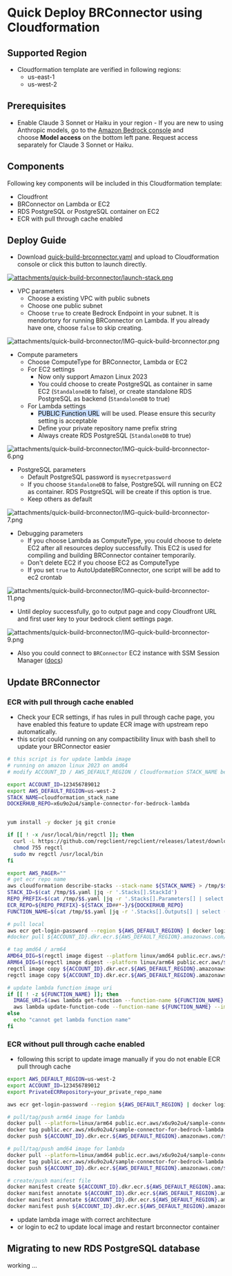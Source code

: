 # Quick Deploy BRConnector using Cloudformation

## Supported Region
- Cloudformation template are verified in following regions:
    - us-east-1
    - us-west-2

## Prerequisites
- Enable Claude 3 Sonnet or Haiku in your region - If you are new to using Anthropic models, go to the [Amazon Bedrock console](https://console.aws.amazon.com/bedrock/) and choose **Model access** on the bottom left pane. Request access separately for Claude 3 Sonnet or Haiku.

## Components
Following key components will be included in this Cloudformation template: 
- Cloudfront
- BRConnector on Lambda or EC2
- RDS PostgreSQL or PostgreSQL container on EC2
- ECR with pull through cache enabled

## Deploy Guide
- Download [quick-build-brconnector.yaml](quick-build-brconnector.yaml) and upload to Cloudformation console or click this button to launch directly.

[![attachments/quick-build-brconnector/launch-stack.png](attachments/quick-build-brconnector/launch-stack.png)](https://console.aws.amazon.com/cloudformation/home#/stacks/create/template?stackName=brconnector1&templateURL=https://sample-connector-bedrock.s3.us-west-2.amazonaws.com/quick-build-brconnector.yaml)

- VPC parameters
    - Choose a existing VPC with public subnets
    - Choose one public subnet
    - Choose `true` to create Bedrock Endpoint in your subnet. It is mendortory for running BRConnector on Lambda. If you already have one, choose `false` to skip creating.

![attachments/quick-build-brconnector/IMG-quick-build-brconnector.png](attachments/quick-build-brconnector/IMG-quick-build-brconnector.png)

- Compute parameters
    - Choose ComputeType for BRConnector, Lambda or EC2
    - For EC2 settings
        - Now only support Amazon Linux 2023
        - You could choose to create PostgreSQL as container in same EC2 (`StandaloneDB` to false), or create standalone RDS PostgreSQL as backend (`StandaloneDB` to true)
    - For Lambda settings
        - <mark style="background: #ADCCFFA6;">PUBLIC Function URL</mark> will be used. Please ensure this security setting is acceptable
        - Define your private repository name prefix string
        - Always create RDS PostgreSQL (`StandaloneDB` to true)

![attachments/quick-build-brconnector/IMG-quick-build-brconnector-6.png](attachments/quick-build-brconnector/IMG-quick-build-brconnector-6.png)

- PostgreSQL parameters
    - Default PostgreSQL password is `mysecretpassword`
    - If you choose `StandaloneDB` to false, PostgreSQL will running on EC2 as container. RDS PostgreSQL will be create if this option is true.
    - Keep others as default

![attachments/quick-build-brconnector/IMG-quick-build-brconnector-7.png](attachments/quick-build-brconnector/IMG-quick-build-brconnector-7.png)

- Debugging parameters
    - If you choose Lambda as ComputeType, you could choose to delete EC2 after all resources deploy successfully. This EC2 is used for compiling and building BRConnector container temporarily. 
    - Don't delete EC2 if you choose EC2 as ComputeType
    - If you set `true` to AutoUpdateBRConnector, one script will be add to ec2 crontab

![attachments/quick-build-brconnector/IMG-quick-build-brconnector-11.png](attachments/quick-build-brconnector/IMG-quick-build-brconnector-11.png)

- Until deploy successfully, go to output page and copy Cloudfront URL and first user key to your bedrock client settings page.

![attachments/quick-build-brconnector/IMG-quick-build-brconnector-9.png](attachments/quick-build-brconnector/IMG-quick-build-brconnector-9.png)

- Also you could connect to `BRConnector` EC2 instance with SSM Session Manager ([docs](https://docs.aws.amazon.com/systems-manager/latest/userguide/session-manager-working-with-sessions-start.html#start-ec2-console))

## Update BRConnector
### ECR with pull through cache enabled
- Check your ECR settings, if has rules in pull through cache page, you have enabled this feature to update ECR image with upstream repo automatically.
- this script could running on any compactibility linux with bash shell to update your BRConnector easier
```sh
# this script is for update lambda image 
# running on amazon linux 2023 on amd64
# modify ACCOUNT_ID / AWS_DEFAULT_REGION / Cloudformation STACK_NAME before execution

export ACCOUNT_ID=123456789012
export AWS_DEFAULT_REGION=us-west-2
STACK_NAME=cloudformation_stack_name
DOCKERHUB_REPO=x6u9o2u4/sample-connector-for-bedrock-lambda


yum install -y docker jq git cronie

if [[ ! -x /usr/local/bin/regctl ]]; then
  curl -L https://github.com/regclient/regclient/releases/latest/download/regctl-linux-amd64 >regctl
  chmod 755 regctl
  sudo mv regctl /usr/local/bin
fi

export AWS_PAGER=""
# get ecr repo name
aws cloudformation describe-stacks --stack-name ${STACK_NAME} > /tmp/$$.yaml
STACK_ID=$(cat /tmp/$$.yaml |jq -r '.Stacks[].StackId')
REPO_PREFIX=$(cat /tmp/$$.yaml |jq -r '.Stacks[].Parameters[] | select (.ParameterKey == "EcrRepo") | .ParameterValue')
ECR_REPO=${REPO_PREFIX}-${STACK_ID##*-}/${DOCKERHUB_REPO}
FUNCTION_NAME=$(cat /tmp/$$.yaml |jq -r '.Stacks[].Outputs[] | select (.OutputKey == "MyFunctionName") | .OutputValue')

# pull local
aws ecr get-login-password --region ${AWS_DEFAULT_REGION} | docker login --username AWS --password-stdin ${ACCOUNT_ID}.dkr.ecr.${AWS_DEFAULT_REGION}.amazonaws.com
#docker pull ${ACCOUNT_ID}.dkr.ecr.${AWS_DEFAULT_REGION}.amazonaws.com/${ECR_REPO}:latest

# tag amd64 / arm64
AMD64_DIG=$(regctl image digest --platform linux/amd64 public.ecr.aws/${DOCKERHUB_REPO}:latest)
ARM64_DIG=$(regctl image digest --platform linux/arm64 public.ecr.aws/${DOCKERHUB_REPO}:latest)
regctl image copy ${ACCOUNT_ID}.dkr.ecr.${AWS_DEFAULT_REGION}.amazonaws.com/${ECR_REPO}@${AMD64_DIG} ${ACCOUNT_ID}.dkr.ecr.${AWS_DEFAULT_REGION}.amazonaws.com/${ECR_REPO}:amd64
regctl image copy ${ACCOUNT_ID}.dkr.ecr.${AWS_DEFAULT_REGION}.amazonaws.com/${ECR_REPO}@${ARM64_DIG} ${ACCOUNT_ID}.dkr.ecr.${AWS_DEFAULT_REGION}.amazonaws.com/${ECR_REPO}:arm64

# update lambda function image uri
if [[ ! -z ${FUNCTION_NAME} ]]; then
  IMAGE_URI=$(aws lambda get-function --function-name ${FUNCTION_NAME} --query 'Code.ImageUri' --output text)
  aws lambda update-function-code --function-name ${FUNCTION_NAME} --image-uri ${IMAGE_URI}
else
  echo "cannot get lambda function name"
fi

```

### ECR without pull through cache enabled
- following this script to update image manually if you do not enable ECR pull through cache
```sh
export AWS_DEFAULT_REGION=us-west-2
export ACCOUNT_ID=123456789012
export PrivateECRRepository=your_private_repo_name

aws ecr get-login-password --region ${AWS_DEFAULT_REGION} | docker login --username AWS --password-stdin ${ACCOUNT_ID}.dkr.ecr.${AWS_DEFAULT_REGION}.amazonaws.com

# pull/tag/push arm64 image for lambda
docker pull --platform=linux/arm64 public.ecr.aws/x6u9o2u4/sample-connector-for-bedrock-lambda
docker tag public.ecr.aws/x6u9o2u4/sample-connector-for-bedrock-lambda ${ACCOUNT_ID}.dkr.ecr.${AWS_DEFAULT_REGION}.amazonaws.com/${PrivateECRRepository}:arm64
docker push ${ACCOUNT_ID}.dkr.ecr.${AWS_DEFAULT_REGION}.amazonaws.com/${PrivateECRRepository}:arm64

# pull/tag/push amd64 image for lambda
docker pull --platform=linux/amd64 public.ecr.aws/x6u9o2u4/sample-connector-for-bedrock-lambda
docker tag public.ecr.aws/x6u9o2u4/sample-connector-for-bedrock-lambda ${ACCOUNT_ID}.dkr.ecr.${AWS_DEFAULT_REGION}.amazonaws.com/${PrivateECRRepository}:amd64
docker push ${ACCOUNT_ID}.dkr.ecr.${AWS_DEFAULT_REGION}.amazonaws.com/${PrivateECRRepository}:amd64

# create/push manifest file
docker manifest create ${ACCOUNT_ID}.dkr.ecr.${AWS_DEFAULT_REGION}.amazonaws.com/${PrivateECRRepository}:latest --amend ${ACCOUNT_ID}.dkr.ecr.${AWS_DEFAULT_REGION}.amazonaws.com/${PrivateECRRepository}:arm64 --amend ${ACCOUNT_ID}.dkr.ecr.${AWS_DEFAULT_REGION}.amazonaws.com/${PrivateECRRepository}:amd64
docker manifest annotate ${ACCOUNT_ID}.dkr.ecr.${AWS_DEFAULT_REGION}.amazonaws.com/${PrivateECRRepository}:latest ${ACCOUNT_ID}.dkr.ecr.${AWS_DEFAULT_REGION}.amazonaws.com/${PrivateECRRepository}:arm64 --os linux --arch arm64
docker manifest annotate ${ACCOUNT_ID}.dkr.ecr.${AWS_DEFAULT_REGION}.amazonaws.com/${PrivateECRRepository}:latest ${ACCOUNT_ID}.dkr.ecr.${AWS_DEFAULT_REGION}.amazonaws.com/${PrivateECRRepository}:amd64 --os linux --arch amd64
docker manifest push ${ACCOUNT_ID}.dkr.ecr.${AWS_DEFAULT_REGION}.amazonaws.com/${PrivateECRRepository}:latest

```
- update lambda image with correct architecture
- or login to ec2 to update local image and restart brconnector container


## Migrating to new RDS PostgreSQL database

working ...





